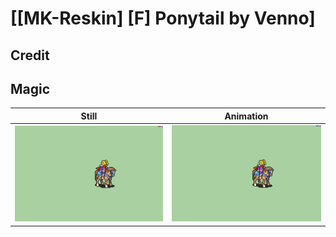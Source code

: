 # [\[MK-Reskin\] \[F\] Ponytail by Venno]

## Credit



## Magic

| Still | Animation |
| :---: | :-------: |
| ![Magic still](./Magic_000.png) | ![Magic animation](./Magic.gif) |
